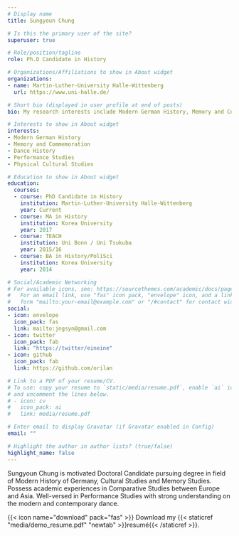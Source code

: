 ```yaml
---
# Display name
title: Sungyoun Chung

# Is this the primary user of the site?
superuser: true

# Role/position/tagline
role: Ph.D Candidate in History

# Organizations/Affiliations to show in About widget
organizations:
- name: Martin-Luther-University Halle-Wittenberg
  url: https://www.uni-halle.de/

# Short bio (displayed in user profile at end of posts)
bio: My research interests include Modern German History, Memory and Commemoration Studies, Dance History, Performance Studies and Physical Cultural Studies.

# Interests to show in About widget
interests:
- Modern German History
- Memory and Commemoration
- Dance History
- Performance Studies
- Physical Cultural Studies  

# Education to show in About widget
education:
  courses:
  - course: PhD Candidate in History
    institution: Martin-Luther-University Halle-Wittenberg
    year: Current
  - course: MA in History
    institution: Korea University
    year: 2017
  - course: TEACH
    institution: Uni Bonn / Uni Tsukuba
    year: 2015/16
  - course: BA in History/PoliSci
    institution: Korea University
    year: 2014

# Social/Academic Networking
# For available icons, see: https://sourcethemes.com/academic/docs/page-builder/#icons
#   For an email link, use "fas" icon pack, "envelope" icon, and a link in the
#   form "mailto:your-email@example.com" or "/#contact" for contact widget.
social:
- icon: envelope
  icon_pack: fas
  link: mailto:jngsyn@gmail.com
- icon: twitter
  icon_pack: fab
  link: "https://twitter/eineine"
- icon: github
  icon_pack: fab
  link: https://github.com/orilan

# Link to a PDF of your resume/CV.
# To use: copy your resume to `static/media/resume.pdf`, enable `ai` icons in `params.toml`, 
# and uncomment the lines below.
# - icon: cv
#   icon_pack: ai
#   link: media/resume.pdf

# Enter email to display Gravatar (if Gravatar enabled in Config)
email: ""

# Highlight the author in author lists? (true/false)
highlight_name: false
---
```


Sungyoun Chung is motivated Doctoral Candidate pursuing degree in field of Modern History of Germany, Cultural Studies and Memory Studies. Possess academic experiences in Comparative Studies between Europe and Asia. Well-versed in Performance Studies with strong understanding on the modern and contemporary dance.

{{< icon name="download" pack="fas" >}} Download my {{< staticref "media/demo_resume.pdf" "newtab" >}}resumé{{< /staticref >}}.
